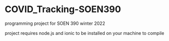 # COVID_Tracking-SOEN390
programming project for SOEN 390 winter 2022

project requires node.js and ionic to be installed on your machine to compile
